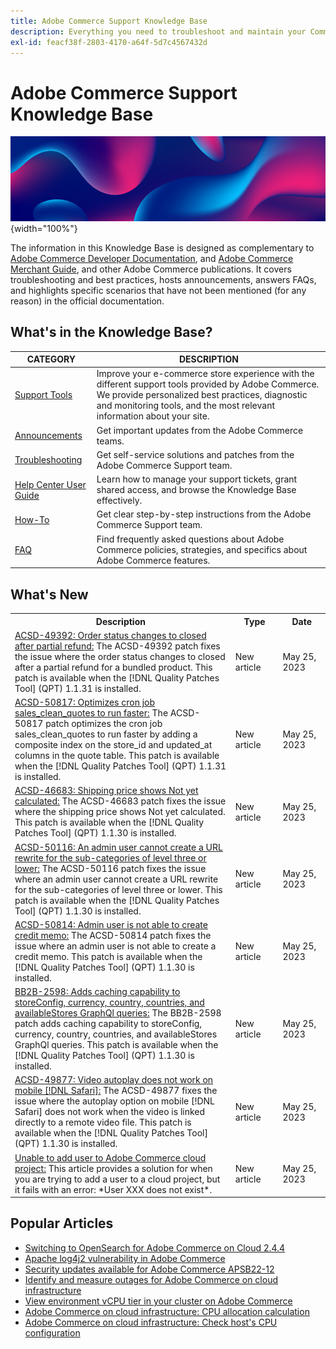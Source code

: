 ```yaml
---
title: Adobe Commerce Support Knowledge Base
description: Everything you need to troubleshoot and maintain your Commerce store.
exl-id: feacf38f-2803-4170-a64f-5d7c4567432d
---
```

# Adobe Commerce Support Knowledge Base

![Knowledge Base homepage](../help/assets/knowledge-base-home-page-cover.jpg){width="100%"}

The information in this Knowledge Base is designed as complementary to [Adobe Commerce Developer Documentation](https://developer.adobe.com/commerce/docs), and [Adobe Commerce Merchant Guide](https://experienceleague.adobe.com/docs/commerce-admin/user-guides/home.html), and other Adobe Commerce publications. It covers troubleshooting and best practices, hosts announcements, answers FAQs, and highlights specific scenarios that have not been mentioned (for any reason) in the official documentation.

## What's in the Knowledge Base?

| CATEGORY | DESCRIPTION | 
| --- | --- |
| [Support Tools](/help/support-tools/overview.md) | Improve your e-commerce store experience with the different support tools provided by Adobe Commerce. We provide personalized best practices, diagnostic and monitoring tools, and the most relevant information about your site. |
| [Announcements](/help/announcements/overview.md) | Get important updates from the Adobe Commerce teams. |
| [Troubleshooting](/help/troubleshooting/overview.md) | Get self-service solutions and patches from the Adobe Commerce Support team. |
| [Help Center User Guide](/help/help-center-guide/help-center/magento-help-center-user-guide.md) | Learn how to manage your support tickets, grant shared access, and browse the Knowledge Base effectively. |
| [How-To](/help/how-to/overview.md) | Get clear step-by-step instructions from the Adobe Commerce Support team. |
| [FAQ](/help/faq/overview.md) | Find frequently asked questions about Adobe Commerce policies, strategies, and specifics about Adobe Commerce features. | 

## What's New

<table style="width:100%">
  <tr>
    <th style="width:70%">Description</th>
    <th style="width:15%">Type</th>
    <th style="width:15%">Date</th>
  </tr>

 <tr>
    <td>
    <a href = "https://experienceleague.adobe.com/docs/commerce-knowledge-base/kb/support-tools/patches/v1-1-31/acsd-49392-order-status-changes-to-closed-after-partial-refund.html">ACSD-49392: Order status changes to closed after partial refund:</a> The ACSD-49392 patch fixes the issue where the order status changes to closed after a partial refund for a bundled product. This patch is available when the [!DNL Quality Patches Tool] (QPT) 1.1.31 is installed.
    </td>
    <td>New article</td>
    <td> May 25, 2023</td>
  </tr>

  <tr>
    <td>
    <a href = "https://experienceleague.adobe.com/docs/commerce-knowledge-base/kb/support-tools/patches/v1-1-31/acsd-50817-optimizes-cron-job-sales-clean-quotes-to-run-faster.html">ACSD-50817: Optimizes cron job sales_clean_quotes to run faster:</a> The ACSD-50817 patch optimizes the cron job sales_clean_quotes to run faster by adding a composite index on the store_id and updated_at columns in the quote table. This patch is available when the [!DNL Quality Patches Tool] (QPT) 1.1.31 is installed.
    </td>
    <td>New article</td>
    <td>May 25, 2023</td>
  </tr>

  <tr>
    <td>
    <a href="https://experienceleague.adobe.com/docs/commerce-knowledge-base/kb/support-tools/patches/v1-1-30/acsd-46683-shipping-price-shows-not-yet-calculated.html">ACSD-46683: Shipping price shows Not yet calculated:</a> The ACSD-46683 patch fixes the issue where the shipping price shows Not yet calculated. This patch is available when the [!DNL Quality Patches Tool] (QPT) 1.1.30 is installed.
    </td>
    <td>New article</td>
    <td>May 25, 2023</td>
  </tr>

  <tr>
    <td>
    <a href="https://experienceleague.adobe.com/docs/commerce-knowledge-base/kb/support-tools/patches/v1-1-30/acsd-50116-admin-user-cannot-create-a-url-rewrite.html">ACSD-50116: An admin user cannot create a URL rewrite for the sub-categories of level three or lower:</a> The ACSD-50116 patch fixes the issue where an admin user cannot create a URL rewrite for the sub-categories of level three or lower. This patch is available when the [!DNL Quality Patches Tool] (QPT) 1.1.30 is installed.
    </td>
    <td> New article </td>
    <td> May 25, 2023</td>
 </tr>

  <tr>
    <td>
    <a href="https://experienceleague.adobe.com/docs/commerce-knowledge-base/kb/support-tools/patches/v1-1-30/acsd-50814-an-admin-user-is-not-able-to-create-credit-memo.html">ACSD-50814: Admin user is not able to create credit memo:</a> The ACSD-50814 patch fixes the issue where an admin user is not able to create a credit memo. This patch is available when the [!DNL Quality Patches Tool] (QPT) 1.1.30 is installed.
    </td>
    <td>New article</td>
    <td>May 25, 2023</td>
  </tr>

  <tr>
    <td>
    <a href="https://experienceleague.adobe.com/docs/commerce-knowledge-base/kb/support-tools/patches/v1-1-30/bb2b-2598-add-caching-capability.html">BB2B-2598: Adds caching capability to storeConfig, currency, country, countries, and availableStores GraphQl queries:</a> The BB2B-2598 patch adds caching capability to storeConfig, currency, country, countries, and availableStores GraphQl queries. This patch is available when the [!DNL Quality Patches Tool] (QPT) 1.1.30 is installed.
    </td>
    <td>New article</td>
    <td>May 25, 2023</td>
  </tr>
  
   <tr>
    <td>
    <a href="https://experienceleague.adobe.com/docs/commerce-knowledge-base/kb/support-tools/patches/v1-1-30/acsd-49877-the-video-autoplay-option-does-not-work-on-mobile-safari.html">ACSD-49877: Video autoplay does not work on mobile [!DNL Safari]:</a> The ACSD-49877 fixes the issue where the autoplay option on mobile [!DNL Safari] does not work when the video is linked directly to a remote video file. This patch is available when the [!DNL Quality Patches Tool] (QPT) 1.1.30 is installed.
    </td>
    <td>New article</td>
    <td>May 25, 2023</td>
  </tr>

  <tr>
    <td>
    <a href="https://experienceleague.adobe.com/docs/commerce-knowledge-base/kb/troubleshooting/miscellaneous/unable-add-user-adobe-commerce-cloud-project.html">Unable to add user to Adobe Commerce cloud project:</a> This article provides a solution for when you are trying to add a user to a cloud project, but it fails with an error: *User XXX does not exist*.
    </td>
    <td>New article</td>
    <td>May 25, 2023</td>
  </tr>
</table>

## Popular Articles

* [Switching to OpenSearch for Adobe Commerce on Cloud 2.4.4](/help/announcements/adobe-commerce-announcements/switching-to-opensearch-for-adobe-commerce-on-cloud-2.4.4.md)
* [Apache log4j2 vulnerability in Adobe Commerce](/help/announcements/adobe-commerce-announcements/apache-log4j2-adobe-commerce.md)
* [Security updates available for Adobe Commerce APSB22-12](/help/troubleshooting/known-issues-patches-attached/0-day-vulnerability-patch.md)
* [Identify and measure outages for Adobe Commerce on cloud infrastructure](/help/how-to/general/how-to-identify-outages.md)
* [View environment vCPU tier in your cluster on Adobe Commerce](/help/how-to/general/check-vcpu-using-observation-for-adobe-commerce.md)
* [Adobe Commerce on cloud infrastructure: CPU allocation calculation](/help/how-to/general/magento-commerce-cloud-cpu-allocation-calculation.md)
* [Adobe Commerce on cloud infrastructure: Check host's CPU configuration](/help/how-to/general/magento-commerce-cloud-check-hosts-cpu-configuration.md)
